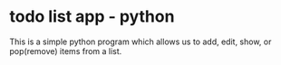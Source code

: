 # todo list app - python

This is a simple python program which allows us to add, edit, show, or pop(remove) items from a list.